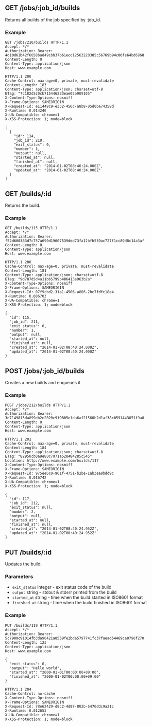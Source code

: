 ## GET /jobs/:job_id/builds
Returns all builds of the job specified by :job_id.

### Example
```
GET /jobs/210/builds HTTP/1.1
Accept: */*
Authorization: Bearer: 4d10d61b42f6650bad49cbb37b61ecc12563220385c56769b94c06fe64bd6868
Content-Length: 0
Content-Type: application/json
Host: www.example.com
```

```
HTTP/1.1 200
Cache-Control: max-age=0, private, must-revalidate
Content-Length: 183
Content-Type: application/json; charset=utf-8
ETag: "7c182d520cb715446233eae05b909105"
X-Content-Type-Options: nosniff
X-Frame-Options: SAMEORIGIN
X-Request-Id: e11448c9-e332-456c-a8b8-05d0ba74358d
X-Runtime: 0.014246
X-UA-Compatible: chrome=1
X-XSS-Protection: 1; mode=block

[
  {
    "id": 114,
    "job_id": 210,
    "exit_status": 0,
    "number": 1,
    "output": null,
    "started_at": null,
    "finished_at": null,
    "created_at": "2014-01-02T08:40:24.000Z",
    "updated_at": "2014-01-02T08:40:24.000Z"
  }
]
```

## GET /builds/:id
Returns the build.

### Example
```
GET /builds/115 HTTP/1.1
Accept: */*
Authorization: Bearer: f52d600383d7c757a690d19607539ded73fa12bfb539ac727f1cc89d8c14a3af
Content-Length: 0
Content-Type: application/json
Host: www.example.com
```

```
HTTP/1.1 200
Cache-Control: max-age=0, private, must-revalidate
Content-Length: 181
Content-Type: application/json; charset=utf-8
ETag: "9d787d5d4a11b65799b486413e963b2a"
X-Content-Type-Options: nosniff
X-Frame-Options: SAMEORIGIN
X-Request-Id: 07f9cbd2-31a1-4506-a806-2bc7fdfc18e4
X-Runtime: 0.006703
X-UA-Compatible: chrome=1
X-XSS-Protection: 1; mode=block

{
  "id": 115,
  "job_id": 211,
  "exit_status": 0,
  "number": 1,
  "output": null,
  "started_at": null,
  "finished_at": null,
  "created_at": "2014-01-02T08:40:24.000Z",
  "updated_at": "2014-01-02T08:40:24.000Z"
}
```

## POST /jobs/:job_id/builds
Creates a new builds and enqueues it.

### Example
```
POST /jobs/212/builds HTTP/1.1
Accept: */*
Authorization: Bearer: 3d7149815da899db2e2020c919805e1da6af21560b2d1af38c0591443851f9a8
Content-Length: 0
Content-Type: application/json
Host: www.example.com
```

```
HTTP/1.1 201
Cache-Control: max-age=0, private, must-revalidate
Content-Length: 184
Content-Type: application/json; charset=utf-8
ETag: "82950cb0a9e80c7071a528484285c545"
Location: http://www.example.com/builds/117
X-Content-Type-Options: nosniff
X-Frame-Options: SAMEORIGIN
X-Request-Id: 975ee6c0-961f-4751-b2be-1ab3ea8bdd9c
X-Runtime: 0.016742
X-UA-Compatible: chrome=1
X-XSS-Protection: 1; mode=block

{
  "id": 117,
  "job_id": 212,
  "exit_status": null,
  "number": 2,
  "output": null,
  "started_at": null,
  "finished_at": null,
  "created_at": "2014-01-02T08:40:24.952Z",
  "updated_at": "2014-01-02T08:40:24.952Z"
}
```

## PUT /builds/:id
Updates the build.

### Parameters
* `exit_status` integer - exit status code of the build
* `output` string - stdout & stderr printed from the build
* `started_at` string - time when the build started in ISO8601 format
* `finished_at` string - time when the build finished in ISO8601 format

### Example
```
PUT /builds/119 HTTP/1.1
Accept: */*
Authorization: Bearer: 5c7900c91014fb3da90421a8559fe2bda5797741fc37faead54469ca0796f270
Content-Length: 123
Content-Type: application/json
Host: www.example.com

{
  "exit_status": 0,
  "output": "Hello world",
  "started_at": "2000-01-01T00:00:00+09:00",
  "finished_at": "2000-01-02T00:00:00+09:00"
}
```

```
HTTP/1.1 204
Cache-Control: no-cache
X-Content-Type-Options: nosniff
X-Frame-Options: SAMEORIGIN
X-Request-Id: 78e62429-d8c2-4d87-802b-6470ddc9a21c
X-Runtime: 0.012653
X-UA-Compatible: chrome=1
X-XSS-Protection: 1; mode=block
```
